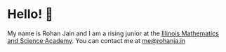 # Hello! 👋
My name is Rohan Jain and I am a rising junior at the [Illinois Mathematics and Science Academy](https://imsa.edu). You can contact me at me@rohanja.in
<!--
**rjain37/rjain37** is a ✨ _special_ ✨ repository because its `README.md` (this file) appears on your GitHub profile.

Here are some ideas to get you started:

- 🔭 I’m currently working on ...
- 🌱 I’m currently learning ...
- 👯 I’m looking to collaborate on ...
- 🤔 I’m looking for help with ...
- 💬 Ask me about ...
- 📫 How to reach me: ...
- 😄 Pronouns: ...
- ⚡ Fun fact: ...
-->

